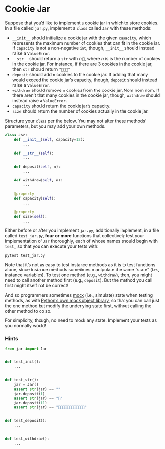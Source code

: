 # Cookie Jar

Suppose that you’d like to implement a cookie jar in which to store cookies. In a file called `jar.py`, implement a `class` called `Jar` with these methods:

* `__init__` should initialize a cookie jar with the given `capacity`, which represents the maximum number of cookies that can fit in the cookie jar. If `capacity` is not a non-negative `int`, though, `__init__` should instead raise a `ValueError`.
* `__str__` should return a `str` with $n$ `🍪`, where $n$ is is the number of cookies in the cookie jar. For instance, if there are 3 cookies in the cookie jar, then `str` should return `"🍪🍪🍪"`
* `deposit` should add `n` cookies to the cookie jar. If adding that many would exceed the cookie jar’s capacity, though, `deposit` should instead raise a `ValueError`.
* `withdraw` should remove `n` cookies from the cookie jar. Nom nom nom. If there aren’t that many cookies in the cookie jar, though, `withdraw` should instead raise a `ValueError`.
* `capacity` should return the cookie jar’s capacity.
* `size` should return the number of cookies actually in the cookie jar.

Structure your `class` per the below. You may not alter these methods’ parameters, but you may add your own methods.

```python
class Jar:
    def __init__(self, capacity=12):
        ...

    def __str__(self):
        ...

    def deposit(self, n):
        ...

    def withdraw(self, n):
        ...

    @property
    def capacity(self):
        ...

    @property
    def size(self):
        ...
```

Either before or after you implement `jar.py`, additionally implement, in a file called `test_jar.py`, **four or more** functions that collectively test your implementation of `Jar` thoroughly, each of whose names should begin with `test_` so that you can execute your tests with:

    pytest test_jar.py

Note that it’s not as easy to test instance methods as it is to test functions alone, since instance methods sometimes manipulate the same “state” (i.e., instance variables). To test one method (e.g., `withdraw`), then, you might need to call another method first (e.g., `deposit`). But the method you call first might itself not be correct!

And so programmers sometimes [mock](https://en.wikipedia.org/wiki/Mock_object) (i.e., simulate) state when testing methods, as with [Python’s own mock object library](https://docs.python.org/3/library/unittest.mock.html), so that you can call just the one method but modify the underlying state first, without calling the other method to do so.

For simplicity, though, no need to mock any state. Implement your tests as you normally would!

### Hints

```python
from jar import Jar


def test_init():
    ...


def test_str():
    jar = Jar()
    assert str(jar) == ""
    jar.deposit(1)
    assert str(jar) == "🍪"
    jar.deposit(11)
    assert str(jar) == "🍪🍪🍪🍪🍪🍪🍪🍪🍪🍪🍪🍪"


def test_deposit():
    ...


def test_withdraw():
    ...
```